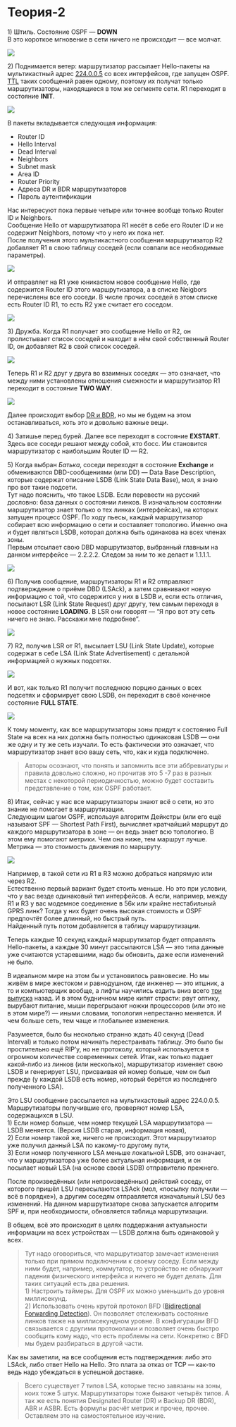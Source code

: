 # Теория-2

1\) Штиль. Состояние OSPF — **DOWN**  
В это короткое мгновение в сети ничего не происходит — все молчат.

![](https://dan4i4ek.info/src/0_9da15_c2a85553_XL.jpg)

2\) Поднимается ветер: маршрутизатор рассылает Hello-пакеты на мультикастный адрес [224.0.0.5](http://en.wikipedia.org/wiki/Multicast_address) со всех интерфейсов, где запущен OSPF. [TTL](http://ru.wikipedia.org/wiki/Time_to_live) таких сообщений равен одному, поэтому их получат только маршрутизаторы, находящиеся в том же сегменте сети. R1 переходит в состояние **INIT**.

![](https://dan4i4ek.info/src/0_9da19_bcc4c3f8_XL.jpg)

В пакеты вкладывается следующая информация:

* Router ID
* Hello Interval
* Dead Interval
* Neighbors
* Subnet mask
* Area ID
* Router Priority
* Адреса DR и BDR маршрутизаторов
* Пароль аутентификации

Нас интересуют пока первые четыре или точнее вообще только Router ID и Neighbors.  
Сообщение Hello от маршрутизатора R1 несёт в себе его Router ID и не содержит Neighbors, потому что у него их пока нет.  
После получения этого мультикастного сообщения маршрутизатор R2 добавляет R1 в свою таблицу соседей \(если совпали все необходимые параметры\).

![](https://dan4i4ek.info/src/0_9da1c_13dc8099_XL.jpg)

И отправляет на R1 уже юникастом новое сообщение Hello, где содержится Router ID этого маршрутизатора, а в списке Neigbors перечислены все его соседи. В числе прочих соседей в этом списке есть Router ID R1, то есть R2 уже считает его соседом.

![](https://dan4i4ek.info/src/0_9da20_235302c3_XL.jpg)

3\) Дружба. Когда R1 получает это сообщение Hello от R2, он пролистывает список соседей и находит в нём свой собственный Router ID, он добавляет R2 в свой список соседей.

![](https://dan4i4ek.info/src/0_9da26_46263e45_XL.jpg)

Теперь R1 и R2 друг у друга во взаимных соседях — это означает, что между ними установлены отношения смежности и маршрутизатор R1 переходит в состояние **TWO WAY**.

![](https://dan4i4ek.info/src/0_9da23_99cc98b_XL.jpg)

Далее происходит выбор [DR и BDR](http://ru.wikipedia.org/wiki/OSPF#.D0.92.D1.8B.D0.B4.D0.B5.D0.BB.D0.B5.D0.BD.D0.BD.D1.8B.D0.B9_.D0.BC.D0.B0.D1.80.D1.88.D1.80.D1.83.D1.82.D0.B8.D0.B7.D0.B0.D1.82.D0.BE.D1.80_.28DR.29_.D0.B8_.D1.80.D0.B5.D0.B7.D0.B5.D1.80.D0.B2.D0.BD.D1.8B.D0.B9_.D0.B2.D1.8B.D0.B4.D0.B5.D0.BB.D0.B5.D0.BD.D0.BD.D1.8B.D0.B9_.D0.BC.D0.B0.D1.80.D1.88.D1.80.D1.83.D1.82.D0.B8.D0.B7.D0.B0.D1.82.D0.BE.D1.80_.28BDR.29), но мы не будем на этом останавливаться, хоть это и довольно важные вещи.

4\) Затишье перед бурей. Далее все переходят в состояние **EXSTART**. Здесь все соседи решают между собой, кто босс. Им становится маршрутизатор с наибольшим Router ID — R2.

5\) Когда выбран _Батька_, соседи переходят в состояние **Exchange** и обмениваются DBD-сообщениями \(или DD\) — Data Base Description, которые содержат описание LSDB \(Link State Data Base\), мол, я знаю про вот такие подсети.  
Тут надо пояснить, что такое LSDB. Если перевести на русский дословно: база данных о состоянии линков. В изначальном состоянии маршрутизатор знает только о тех линках \(интерфейсах\), на которых запущен процесс OSPF. По ходу пьесы, каждый маршрутизатор собирает всю информацию о сети и составляет топологию. Именно она и будет являться LSDB, которая должна быть одинакова на всех членах зоны.  
Первым отсылает свою DBD маршрутизатор, выбранный главным на данном интерфейсе — 2.2.2.2. Следом за ним то же делает и 1.1.1.1.

![](https://dan4i4ek.info/src/0_9da2a_2882c479_XL.jpg)

6\) Получив сообщение, маршрутизаторы R1 и R2 отправляют подтверждение о приёме DBD \(LSAck\), а затем сравнивают новую информацию с той, что содержится у них в LSDB и, если есть отличия, посылают LSR \(Link State Request\) друг другу, тем самым переходя в новое состояние **LOADING**. В LSR они говорят — “Я про вот эту сеть ничего не знаю. Расскажи мне подробнее”.

![](https://dan4i4ek.info/src/0_9da2e_7c726edb_XL.jpg)

7\) R2, получив LSR от R1, высылает LSU \(Link State Update\), которые содержат в себе LSA \(Link State Advertisement\) c детальной информацией о нужных подсетях.

![](https://dan4i4ek.info/src/0_9da32_4552fd75_XL.jpg)

И вот, как только R1 получит последнюю порцию данных о всех подсетях и сформирует свою LSDB, он переходит в своё конечное состояние **FULL STATE**.

![](https://dan4i4ek.info/src/0_9da36_d2c831e1_XL.jpg)

К тому моменту, как все маршрутизаторы зоны придут к состоянию Full State на всех на них должна быть полностью одинаковая LSDB — они же одну и ту же сеть изучали. То есть фактически это означает, что маршрутизатор знает всю вашу сеть, что, как и куда подключено.

> Авторы осознают, что понять и запомнить все эти аббревиатуры и правила довольно сложно, но прочитав это 5 -7 раз в разных местах с некоторой периодичностью, можно будет составить представление о том, как OSPF работает.

8\) Итак, сейчас у нас все маршрутизаторы знают всё о сети, но это знание не помогает в маршрутизации.  
Следующим шагом OSPF, используя алгоритм Дейкстры \(или его ещё называют SPF — Shortest Path First\), вычисляет кратчайший маршрут до каждого маршрутизатора в зоне — он ведь знает всю топологию. В этом ему помогают метрики. Чем она ниже, тем маршрут лучше. Метрика — это стоимость движения по маршруту.

![](https://dan4i4ek.info/src/0_9da0e_4fc28d4_XL.jpg)

Например, в такой сети из R1 в R3 можно добраться напрямую или через R2.  
Естественно первый вариант будет стоить меньше. Но это при условии, что у вас везде одинаковый тип интерфейсов. А если, например, между R1 и R3 у вас модемное соединение в 56к или крайне нестабильный GPRS линк? Тогда у них будет очень высокая стоимость и OSPF предпочтёт более длинный, но быстрый путь.  
Найденный путь потом добавляется в таблицу маршрутизации.

Теперь каждые 10 секунд каждый маршрутизатор будет отправлять Hello-пакеты, а каждые 30 минут рассылаются LSA — это типа данные уже считаются устаревшими, надо бы обновить, даже если изменений не было.

В идеальном мире на этом бы и установилось равновесие. Но мы живём в мире жестоком и равнодушном, где инженер — это итшник, а то и компьютерщик вообще, а лифты научились ездить вниз всего [три выпуска](https://github.com/djvnsk/SDSM/tree/f818dc762fe07ac77e90acf6b35cdea232ea4428/6.-dinamic-routing/01-ospf/3.-static_routing/README.md) назад. И в этом будничном мире кипят страсти: рвут оптику, вырубают питание, мыши перегрызают ножки процессоров \(или это не в этом мире?\) — иными словами, топология непрестанно меняется. И чем больше сеть, тем чаще и глобальнее изменения.

Разумеется, было бы несколько странно ждать 40 секунд \(Dead Interval\) и только потом начинать перестраивать таблицу. Это было бы простительно ещё RIP’у, но не протоколу, который используется в огромном количестве современных сетей. Итак, как только падает какой-либо из линков \(или несколько\), маршрутизатор изменяет свою LSDB и генерирует LSU, присваивая ей номер больше, чем он был прежде \(у каждой LSDB есть номер, который берётся из последнего полученного LSA\).

Это LSU сообщение рассылается на мультикастовый адрес 224.0.0.5. Маршрутизаторы получившие его, проверяют номер LSA, содержащихся в LSU.  
1\) Если номер больше, чем номер текущей LSA маршрутизатора — LSDB меняется. \(Версия LSDB старая, информация новая\),  
2\) Если номер такой же, ничего не происходит. Этот маршрутизатор уже получил данный LSA по какому-то другому пути,  
3\) Если номер полученного LSA меньше локальной LSDB, это означает, что у маршрутизатора уже более актуальная информация, и он посылает новый LSA \(на основе своей LSDB\) отправителю прежнего.

После произведённых \(или непроизведённых\) действий соседу, от которого пришёл LSU пересылаются LSAck \(мол, «посылку получили — всё в порядке»\), а другим соседям отправляется изначальный LSU без изменений. На данном маршрутизаторе снова запускается алгоритм SPF и, при необходимости, обновляется таблица маршрутизации.

В общем, всё это происходит в целях поддержания актуальности информации на всех устройствах — LSDB должна быть одинаковой у всех.

> Тут надо оговориться, что маршрутизатор замечает изменения только при прямом подключении к своему соседу. Если между ними будет, например, коммутатор, то устройство не обнаружит падения физического интерфейса и ничего не будет делать. Для таких ситуаций есть два решения.  
> 1\) Настроить таймеры. Для OSPF их можно уменьшить до уровня миллисекунд.  
> 2\) Использовать очень крутой протокол BFD \([Bidirectional Forwarding Detection](http://en.wikipedia.org/wiki/Bidirectional_Forwarding_Detection)\). Он позволяет отслеживать состояние линков также на миллисекундном уровне. В конфигурации BFD связывается с другими протоколами и позволяет очень быстро сообщить кому надо, что есть проблемы на сети. Конкретно с BFD мы будем разбираться в другой части.

Как вы заметили, на все сообщения есть подтверждения: либо это LSAck, либо ответ Hello на Hello. Это плата за отказ от TCP — как-то ведь надо убеждаться в успешной доставке.

> Всего существует 7 типов LSA, которые тесно завязаны на зоны, коих тоже 5 штук. Маршрутизаторы тоже бывают четырёх типов. А так же есть понятия Designated Router \(DR\) и Backup DR \(BDR\), ABR и ASBR. Есть формулы расчёт метрик и прочее, прочее. Оставляем это на самостоятельное изучение.

